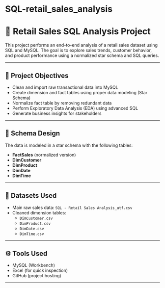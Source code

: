 # SQL-retail_sales_analysis

# 🛒 Retail Sales SQL Analysis Project

This project performs an end-to-end analysis of a retail sales dataset using SQL and MySQL. The goal is to explore sales trends, customer behavior, and product performance using a normalized star schema and SQL queries.

---

## 📌 Project Objectives

- Clean and import raw transactional data into MySQL
- Create dimension and fact tables using proper data modeling (Star Schema)
- Normalize fact table by removing redundant data
- Perform Exploratory Data Analysis (EDA) using advanced SQL
- Generate business insights for stakeholders

---

## 🧱 Schema Design

The data is modeled in a star schema with the following tables:

- **FactSales** (normalized version)
- **DimCustomer**
- **DimProduct**
- **DimDate**
- **DimTime**

---

## 📂 Datasets Used

- Main raw sales data: `SQL - Retail Sales Analysis_utf.csv`
- Cleaned dimension tables:
  - `DimCustomer.csv`
  - `DimProduct.csv`
  - `DimDate.csv`
  - `DimTime.csv`

---

## ⚙️ Tools Used

- MySQL (Workbench)
- Excel (for quick inspection)
- GitHub (project hosting)

---


